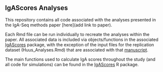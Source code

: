 ## IgAScores Analyses

This repository contains all code associated with the analyses presented in the IgA-Seq methods paper [here](add link to paper).

Each Rmd file can be run individually to recreate the analyses within the paper. All associated data is included via objects/functions in the associated [IgAScores](https://github.com/microbialman/IgAScores) package, with the exception of the input files for the replication dataset (Huus_Analyses.Rmd) that are associated with that [manuscript](https://doi.org/10.1016/j.chom.2020.03.012).

The main functions used to calculate IgA scores throughout the study (and all code for simulations) can be found in the [IgAScores](https://github.com/microbialman/IgAScores) R package. 
